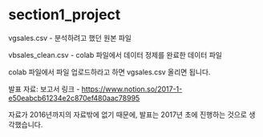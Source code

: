 # section1_project


vgsales.csv - 분석하려고 했던 원본 파일

vbsales_clean.csv - colab 파일에서 데이터 정제를 완료한 데이터 파일

colab 파일에서 파일 업로드하라고 하면 vgsales.csv 올리면 됩니다.


발표 자료: 보고서 링크 - https://www.notion.so/2017-1-e50eabcb61234e2c870ef480aac78995

자료가 2016년까지의 자료밖에 없기 때문에, 발표는 2017년 초에 진행하는 것으로 생각했습니다. 
